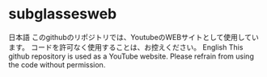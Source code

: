 # subglassesweb
日本語
このgithubのリポジトリでは、YoutubeのWEBサイトとして使用しています。
コードを許可なく使用することは、お控えください。
English
This github repository is used as a YouTube website.
Please refrain from using the code without permission.
